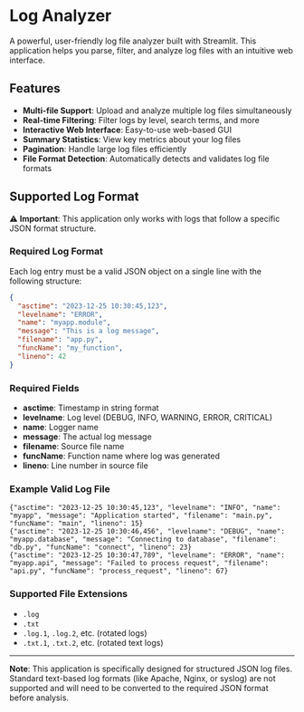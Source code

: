 # Log Analyzer

A powerful, user-friendly log file analyzer built with Streamlit. This application helps you parse, filter, and analyze log files with an intuitive web interface.

## Features

- **Multi-file Support**: Upload and analyze multiple log files simultaneously
- **Real-time Filtering**: Filter logs by level, search terms, and more
- **Interactive Web Interface**: Easy-to-use web-based GUI
- **Summary Statistics**: View key metrics about your log files
- **Pagination**: Handle large log files efficiently
- **File Format Detection**: Automatically detects and validates log file formats

## Supported Log Format

⚠️ **Important**: This application only works with logs that follow a specific JSON format structure.

### Required Log Format

Each log entry must be a valid JSON object on a single line with the following structure:

```json
{
  "asctime": "2023-12-25 10:30:45,123",
  "levelname": "ERROR",
  "name": "myapp.module",
  "message": "This is a log message",
  "filename": "app.py",
  "funcName": "my_function",
  "lineno": 42
}
```

### Required Fields

- **asctime**: Timestamp in string format
- **levelname**: Log level (DEBUG, INFO, WARNING, ERROR, CRITICAL)
- **name**: Logger name
- **message**: The actual log message
- **filename**: Source file name
- **funcName**: Function name where log was generated
- **lineno**: Line number in source file

### Example Valid Log File

```
{"asctime": "2023-12-25 10:30:45,123", "levelname": "INFO", "name": "myapp", "message": "Application started", "filename": "main.py", "funcName": "main", "lineno": 15}
{"asctime": "2023-12-25 10:30:46,456", "levelname": "DEBUG", "name": "myapp.database", "message": "Connecting to database", "filename": "db.py", "funcName": "connect", "lineno": 23}
{"asctime": "2023-12-25 10:30:47,789", "levelname": "ERROR", "name": "myapp.api", "message": "Failed to process request", "filename": "api.py", "funcName": "process_request", "lineno": 67}
```

### Supported File Extensions

- `.log`
- `.txt`
- `.log.1`, `.log.2`, etc. (rotated logs)
- `.txt.1`, `.txt.2`, etc. (rotated text logs)

---

**Note**: This application is specifically designed for structured JSON log files. Standard text-based log formats (like Apache, Nginx, or syslog) are not supported and will need to be converted to the required JSON format before analysis.
